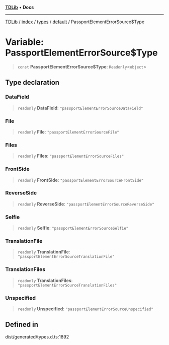 [**TDLib**](../../../../../../README.md) • **Docs**

***

[TDLib](../../../../../../modules.md) / [index](../../../../../README.md) / [types](../../../README.md) / [default](../README.md) / PassportElementErrorSource$Type

# Variable: PassportElementErrorSource$Type

> `const` **PassportElementErrorSource$Type**: `Readonly`\<`object`\>

## Type declaration

### DataField

> `readonly` **DataField**: `"passportElementErrorSourceDataField"`

### File

> `readonly` **File**: `"passportElementErrorSourceFile"`

### Files

> `readonly` **Files**: `"passportElementErrorSourceFiles"`

### FrontSide

> `readonly` **FrontSide**: `"passportElementErrorSourceFrontSide"`

### ReverseSide

> `readonly` **ReverseSide**: `"passportElementErrorSourceReverseSide"`

### Selfie

> `readonly` **Selfie**: `"passportElementErrorSourceSelfie"`

### TranslationFile

> `readonly` **TranslationFile**: `"passportElementErrorSourceTranslationFile"`

### TranslationFiles

> `readonly` **TranslationFiles**: `"passportElementErrorSourceTranslationFiles"`

### Unspecified

> `readonly` **Unspecified**: `"passportElementErrorSourceUnspecified"`

## Defined in

dist/generated/types.d.ts:1892
